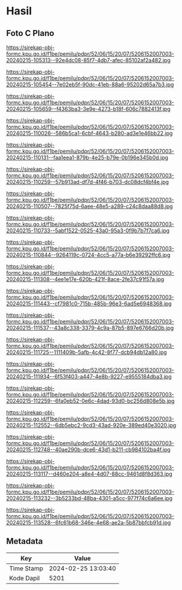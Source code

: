 # Hasil

## Foto C Plano

https://sirekap-obj-formc.kpu.go.id/f1be/pemilu/pdpr/52/06/15/20/07/5206152007003-20240215-105313--92e4dc08-85f7-4db7-afec-85102af2a482.jpg

https://sirekap-obj-formc.kpu.go.id/f1be/pemilu/pdpr/52/06/15/20/07/5206152007003-20240215-105454--7e02eb5f-90dc-41eb-88a6-95202d65a7b3.jpg

https://sirekap-obj-formc.kpu.go.id/f1be/pemilu/pdpr/52/06/15/20/07/5206152007003-20240215-105659--f4363ba3-3e9e-4273-b18f-606c7882413f.jpg

https://sirekap-obj-formc.kpu.go.id/f1be/pemilu/pdpr/52/06/15/20/07/5206152007003-20240215-110026--586b5ca1-6cbf-4643-b280-ad3e1e46bb22.jpg

https://sirekap-obj-formc.kpu.go.id/f1be/pemilu/pdpr/52/06/15/20/07/5206152007003-20240215-110131--faa1eea1-879b-4e25-b79e-0b196e345b0d.jpg

https://sirekap-obj-formc.kpu.go.id/f1be/pemilu/pdpr/52/06/15/20/07/5206152007003-20240215-110259--57b913ad-df7d-4f46-b703-dc08dcf4bf4e.jpg

https://sirekap-obj-formc.kpu.go.id/f1be/pemilu/pdpr/52/06/15/20/07/5206152007003-20240215-110507--7825f75d-6aee-48e5-a289-c24c8daa88d8.jpg

https://sirekap-obj-formc.kpu.go.id/f1be/pemilu/pdpr/52/06/15/20/07/5206152007003-20240215-110733--5abf1522-0525-43a0-95a3-0f9b7b7f7ca6.jpg

https://sirekap-obj-formc.kpu.go.id/f1be/pemilu/pdpr/52/06/15/20/07/5206152007003-20240215-110844--9264119c-0724-4cc5-a77a-b6e39292ffc6.jpg

https://sirekap-obj-formc.kpu.go.id/f1be/pemilu/pdpr/52/06/15/20/07/5206152007003-20240215-111308--4ee1e17e-620b-421f-8ace-2fe37c91f57a.jpg

https://sirekap-obj-formc.kpu.go.id/f1be/pemilu/pdpr/52/06/15/20/07/5206152007003-20240215-111443--cf7981c0-715b-485b-96e3-6ad5e6948368.jpg

https://sirekap-obj-formc.kpu.go.id/f1be/pemilu/pdpr/52/06/15/20/07/5206152007003-20240215-111537--43a8c338-3379-4c9a-87b5-897e6766d20b.jpg

https://sirekap-obj-formc.kpu.go.id/f1be/pemilu/pdpr/52/06/15/20/07/5206152007003-20240215-111725--1111409b-5afb-4c42-8f77-dcb94db12a80.jpg

https://sirekap-obj-formc.kpu.go.id/f1be/pemilu/pdpr/52/06/15/20/07/5206152007003-20240215-111934--6f53f403-a447-4e8b-9227-e9555184dba3.jpg

https://sirekap-obj-formc.kpu.go.id/f1be/pemilu/pdpr/52/06/15/20/07/5206152007003-20240215-112259--6fa0eb52-0e6c-4dad-93d0-bc256d808e5b.jpg

https://sirekap-obj-formc.kpu.go.id/f1be/pemilu/pdpr/52/06/15/20/07/5206152007003-20240215-112552--6db5ebc2-9cd3-43ad-920e-389ed40e3020.jpg

https://sirekap-obj-formc.kpu.go.id/f1be/pemilu/pdpr/52/06/15/20/07/5206152007003-20240215-112748--40ae290b-dce6-43d1-b211-cb984102ba4f.jpg

https://sirekap-obj-formc.kpu.go.id/f1be/pemilu/pdpr/52/06/15/20/07/5206152007003-20240215-113117--d460e204-a8e4-4d07-88cc-9461d8f8d363.jpg

https://sirekap-obj-formc.kpu.go.id/f1be/pemilu/pdpr/52/06/15/20/07/5206152007003-20240215-113232--3b5233bd-48ba-4301-a5cc-977f74c6a6ee.jpg

https://sirekap-obj-formc.kpu.go.id/f1be/pemilu/pdpr/52/06/15/20/07/5206152007003-20240215-113528--6fc61b68-346e-4e68-ae2a-5b87bbfcb91d.jpg


## Metadata

| Key        | Value               |
| ---------- | ------------------- |
| Time Stamp | 2024-02-25 13:03:40 |
| Kode Dapil | 5201                |



